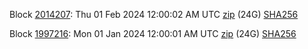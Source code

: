 Block [2014207](https://insight.dash.org/insight/block/000000000000004ce6b880eb42fbf69aa78b5b874f7b473d6b723ca529700735): Thu 01 Feb 2024 12:00:02 AM UTC [zip](https://dash-bootstrap-2.ams3.digitaloceanspaces.com/mainnet/2024-02-01/bootstrap.dat.zip) (24G) [SHA256](https://dash-bootstrap-2.ams3.digitaloceanspaces.com/mainnet/2024-02-01/sha256.txt)

Block [1997216](https://insight.dash.org/insight/block/00000000000000244301a1d1c7fffefc16f5f5bd72c1c318b41bb7a3eb7479c7): Mon 01 Jan 2024 12:00:01 AM UTC [zip](https://dash-bootstrap-2.ams3.digitaloceanspaces.com/mainnet/2024-01-01/bootstrap.dat.zip) (24G) [SHA256](https://dash-bootstrap-2.ams3.digitaloceanspaces.com/mainnet/2024-01-01/sha256.txt)
